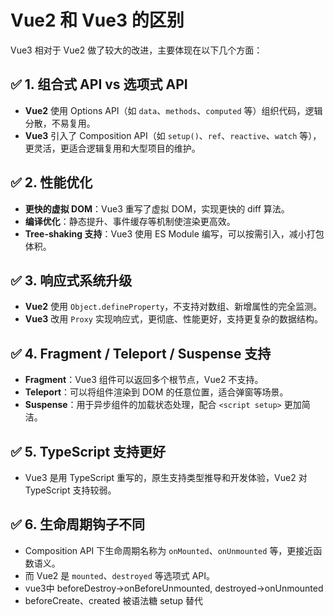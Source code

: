  # Vue2 和 Vue3 的区别

Vue3 相对于 Vue2 做了较大的改进，主要体现在以下几个方面：


## ✅ 1. **组合式 API vs 选项式 API**

* **Vue2** 使用 Options API（如 `data`、`methods`、`computed` 等）组织代码，逻辑分散，不易复用。
* **Vue3** 引入了 Composition API（如 `setup()`、`ref`、`reactive`、`watch` 等），更灵活，更适合逻辑复用和大型项目的维护。


## ✅ 2. **性能优化**

* **更快的虚拟 DOM**：Vue3 重写了虚拟 DOM，实现更快的 diff 算法。
* **编译优化**：静态提升、事件缓存等机制使渲染更高效。
* **Tree-shaking 支持**：Vue3 使用 ES Module 编写，可以按需引入，减小打包体积。


## ✅ 3. **响应式系统升级**

* **Vue2** 使用 `Object.defineProperty`，不支持对数组、新增属性的完全监测。
* **Vue3** 改用 `Proxy` 实现响应式，更彻底、性能更好，支持更复杂的数据结构。


## ✅ 4. **Fragment / Teleport / Suspense 支持**

* **Fragment**：Vue3 组件可以返回多个根节点，Vue2 不支持。
* **Teleport**：可以将组件渲染到 DOM 的任意位置，适合弹窗等场景。
* **Suspense**：用于异步组件的加载状态处理，配合 `<script setup>` 更加简洁。


## ✅ 5. **TypeScript 支持更好**

* Vue3 是用 TypeScript 重写的，原生支持类型推导和开发体验，Vue2 对 TypeScript 支持较弱。


## ✅ 6. **生命周期钩子不同**

* Composition API 下生命周期名称为 `onMounted`、`onUnmounted` 等，更接近函数语义。
* 而 Vue2 是 `mounted`、`destroyed` 等选项式 API。
* vue3中 beforeDestroy->onBeforeUnmounted, destroyed->onUnmounted
* beforeCreate、created 被语法糖 setup 替代

